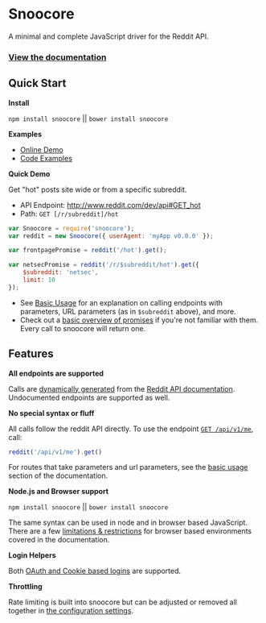 # Snoocore

A minimal and complete JavaScript driver for the Reddit API.

### [View the documentation](http://trevorsenior.github.io/snoocore)

## Quick Start

**Install**

`npm install snoocore` || `bower install snoocore`

**Examples**

 - [Online Demo](http://plnkr.co/edit/7zppWOM9QjSMdVuYQU2s?p=preview)
 - [Code Examples](https://github.com/trevorsenior/snoocore/tree/master/examples)

**Quick Demo**

Get "hot" posts site wide or from a specific subreddit.

 - API Endpoint: http://www.reddit.com/dev/api#GET_hot
 - Path: `GET [/r/subreddit]/hot`

```javascript
var Snoocore = require('snoocore');
var reddit = new Snoocore({ userAgent: 'myApp v0.0.0' });

var frontpagePromise = reddit('/hot').get();

var netsecPromise = reddit('/r/$subreddit/hot').get({
	$subreddit: 'netsec',
	limit: 10
});
```

 - See [Basic Usage](http://trevorsenior.github.io/snoocore/basicUsage.html) for an explanation on calling endpoints with parameters, URL parameters (as in `$subreddit` above), and more.
 - Check out a [basic overview of promises](http://trevorsenior.github.io/snoocore/promises.html) if you're not familiar with them. Every call to snoocore will return one.

## Features

**All endpoints are supported**

Calls are [dynamically generated](https://github.com/trevorsenior/reddit-api-generator) from the [Reddit API documentation](http://www.reddit.com/dev/api). Undocumented endpoints are supported as well.

**No special syntax or fluff**

All calls follow the reddit API directly. To use the endpoint [`GET /api/v1/me`](http://www.reddit.com/dev/api#GET_api_v1_me), call:

```javascript
reddit('/api/v1/me').get()
```

For routes that take parameters and url parameters, see the [basic usage](http://trevorsenior.github.io/snoocore/basicUsage.html) section of the documentation.

**Node.js and Browser support**

`npm install snoocore` || `bower install snoocore`

The same syntax can be used in node and in browser based JavaScript. There are a few [limitations & restrictions](http://trevorsenior.github.io/snoocore/node-vs-browser.html) for browser based environments covered in the documentation.

**Login Helpers**

Both [OAuth and Cookie based logins](http://trevorsenior.github.io/snoocore/login.html) are supported.

**Throttling**

Rate limiting is built into snoocore but can be adjusted or removed all together in [the configuration settings](http://trevorsenior.github.io/snoocore/config.html).
